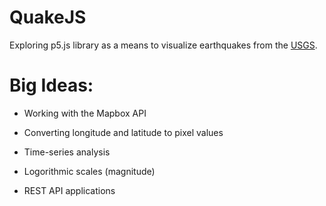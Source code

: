 # QuakeJS

Exploring p5.js library as a means to visualize earthquakes from the [USGS](http://earthquake.usgs.gov/data/).

# Big Ideas:

* Working with the Mapbox API

* Converting longitude and latitude to pixel values

* Time-series analysis

* Logorithmic scales (magnitude)

* REST API applications